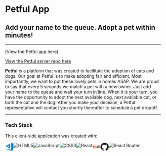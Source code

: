# Petful App

## Add your name to the queue. Adopt a pet within minutes!

---

[View the Petful app here]

[View the Petful server repo here](https://github.com/sean21johnson/petful-server)

**Petful** is a platform that was created to facilitate the adoption of cats and dogs. Our goal at Petful is to make adopting fair and efficient. Most importantly, we want to put these lovely
pets in homes ASAP. We are proud to say that every 5 seconds we match a pet with a new owner. Just add your name to the queue and wait your turn in line. When it is your turn, you have the opportunity to adopt the next available dog, next available cat, or both the cat and the dog! After you make your decision, a Petful representative will contact you shortly thereafter to schedule a pet dropoff.

---

### Tech Stack

This client-side application was created with:

<img align="left" alt="Visual Studio Code" width="26px" src="https://raw.githubusercontent.com/github/explore/80688e429a7d4ef2fca1e82350fe8e3517d3494d/topics/visual-studio-code/visual-studio-code.png" />
<img align="left" alt="HTML5" src="https://img.shields.io/badge/HTML-239120?style=for-the-badge&logo=html5&logoColor=white" />
<img align="left" alt="JavaScript" src="https://img.shields.io/badge/JavaScript-F7DF1E?style=for-the-badge&logo=javascript&logoColor=black" />
<img align="left" alt="CSS3" src="https://img.shields.io/badge/CSS-239120?&style=for-the-badge&logo=css3&logoColor=white" />
<img align="left" alt="React" src="https://img.shields.io/badge/React-20232A?style=for-the-badge&logo=react&logoColor=61DAFB" />
<img align="left" alt="Git" width="26px" src="https://raw.githubusercontent.com/github/explore/80688e429a7d4ef2fca1e82350fe8e3517d3494d/topics/git/git.png" />
<img align="left" alt="GitHub" width="26px" src="https://raw.githubusercontent.com/github/explore/78df643247d429f6cc873026c0622819ad797942/topics/github/github.png" />
<img align="left" alt="React Router" src="https://img.shields.io/badge/React_Router-CA4245?style=for-the-badge&logo=react-router&logoColor=white" />
